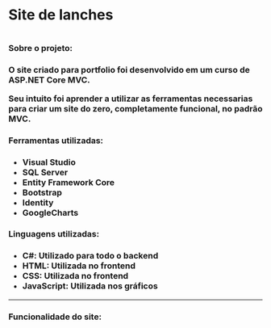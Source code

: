 <h1> Site de lanches <h1>

<h3> Sobre o projeto: <h3>

<p> O site criado para portfolio foi desenvolvido em um curso de ASP.NET Core MVC.</p>
<p> Seu intuito foi aprender a utilizar as ferramentas necessarias para criar um site do zero, completamente funcional, no padrão MVC. </p>

<h3> Ferramentas utilizadas: <h3>

<ul>
<li> Visual Studio </li>
<li> SQL Server</li>
<li> Entity Framework Core </li>
<li> Bootstrap </li>
<li> Identity </li>
<li> GoogleCharts</li>
</ul>

<h3> Linguagens utilizadas: <h3>
<ul>
<li>C#: Utilizado para todo o backend</li>
<li>HTML: Utilizada no frontend</li>
<li>CSS: Utilizada no frontend</li>
<li>JavaScript: Utilizada nos gráficos</li>
</ul>

<hr>

<h3> Funcionalidade do site: <h3>



